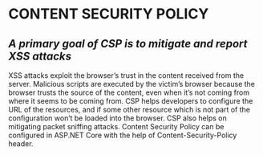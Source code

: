 # CONTENT SECURITY POLICY
## _A primary goal of CSP is to mitigate and report XSS attacks_

 XSS attacks exploit the browser’s trust in the content received from the server. Malicious scripts are executed by the victim’s browser because the browser trusts the source of the content, even when it’s not coming from where it seems to be coming from. CSP helps developers to configure the URL of the resources, and if some other resource which is not part of the configuration won’t be loaded into the browser. CSP also helps on mitigating packet sniffing attacks. Content Security Policy can be configured in ASP.NET Core with the help of Content-Security-Policy header.
